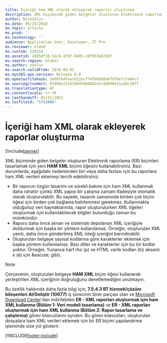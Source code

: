 ```yaml
---
title: İçeriği ham XML olarak ekleyerek raporlar oluşturma
description: XML biçiminde giden belgeler oluşturan Elektronik raporlama (ER) biçimleri tasarlayabilirsiniz.
author: NickSelin
ms.date: 05/25/2018
ms.topic: article
ms.prod: ''
ms.technology: ''
audience: Application User, Developer, IT Pro
ms.reviewer: kfend
ms.custom: 220314
ms.assetid: 2685df16-5ec8-4fd7-9495-c0f653e82567
ms.search.region: Global
ms.author: nselin
ms.search.validFrom: 2018-04-01
ms.dyn365.ops.version: Release 8.0
ms.openlocfilehash: 3e007b4feac612ecf74f60dd8a87d76efc7ab4c7
ms.sourcegitcommit: 074b6e212d19dd5d84881d1cdd096611a18c207f
ms.translationtype: HT
ms.contentlocale: tr-TR
ms.lasthandoff: 03/31/2021
ms.locfileid: "5752804"
---
```

# <a name="generate-reports-by-adding-content-as-raw-xml"></a>İçeriği ham XML olarak ekleyerek raporlar oluşturma

[!include[banner](../includes/banner.md)]

XML biçiminde giden belgeler oluşturan Elektronik raporlama (ER) biçimleri tasarlamak için yeni **HAM XML** biçimi öğesini kullanabilirsiniz. Bazı durumlarda, aşağıdaki nedenlerden biri veya daha fazlası için bu raporlara ham XML verileri eklemeyi tercih edebilirsiniz:

- Bir raporun özgün tasarımı ve sürekli bakımı için ham XML kullanmak daha rahattır çünkü XML yapısı bir çalışma zamanı ifadesiyle otomatik olarak oluşturulabilir. Bu sayede, tasarım zamanında birden çok biçim öğesi için birden çok bağlama belirlenmesi gerekmez. Kullanmakta olduğunuz veri kaynaklarında, rapor oluşturulurken XML öğeleri oluşturmak için kullanılabilecek bilgiler bulunduğu zaman bu mümkündür.
- Raporu daha önce alınan ve sistemde depolanan XML içeriğiyle doldurmak için başka bir yöntem kullanılamaz. Örneğin, oluşturulan XML yanıtı, daha önce gönderilmiş XML isteği içeriğini barındırabilir.
- Oluşturulan belgeye sayısal kodlarına göre karakterler eklemek için başka yöntem kullanılamaz. Bazı diller ve karakterler için bu tür kodlar yoktur. Örneğin: Yunanca harf rho (ρ) ve HTML varlık kodları (tiz aksanlı *e* (é) için \&eacute; gibi).

> [!NOTE]
> Çerçevenin, oluşturulan belgeye **HAM XML** biçim öğesi kullanarak yerleştirilen XML içeriğinin doğruluğunu denetlemediğini unutmayın.

Bu özellik hakkında daha fazla bilgi için, **7.5.4.3 BT hizmeti/çözüm bileşenleri Al/Geliştir (10677)** iş sürecinin birer parçası olan ve [Microsoft Download Center](https://go.microsoft.com/fwlink/?linkid=874684)'dan indirilebilen **ER - XML raporları oluşturmak için ham XML kullanma (Bölüm 1: Veri modeli tasarlama)** ve **ER - XML raporları oluşturmak için ham XML kullanma (Bölüm 2: Rapor tasarlama ve çalıştırma)** görev kılavuzlarını oynatın. Bu görev kılavuzları, oluşturulan dosyalara ham XML verileri eklemek için bir ER biçimi yapılandırma işleminde size yol gösterir.


[!INCLUDE[footer-include](../../../includes/footer-banner.md)]